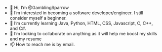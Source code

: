 - 👋 Hi, I’m @GamblingSparrow
- 👀 I’m interested in becoming a software developer/engineer. I still consider myself a beginner.
- 🌱 I’m currently learning Java, Python, HTML, CSS, Javascript, C, C++, and C#.
- 💞️ I’m looking to collaborate on anything as it will help me boost my skills and my resume
- 📫 How to reach me is by email.

<!---
GamblingSparrow/GamblingSparrow is a ✨ special ✨ repository because its `README.md` (this file) appears on your GitHub profile.
You can click the Preview link to take a look at your changes.
--->
